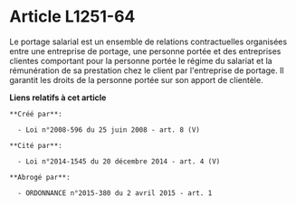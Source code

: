 # Article L1251-64

Le portage salarial est un ensemble de relations contractuelles organisées entre une entreprise de portage, une personne
portée et des entreprises clientes comportant pour la personne portée le régime du salariat et la rémunération de sa
prestation chez le client par l'entreprise de portage. Il garantit les droits de la personne portée sur son apport de
clientèle.

**Liens relatifs à cet article**

	**Créé par**:

	  - Loi n°2008-596 du 25 juin 2008 - art. 8 (V)

	**Cité par**:

	  - Loi n°2014-1545 du 20 décembre 2014 - art. 4 (V)

	**Abrogé par**:

	  - ORDONNANCE n°2015-380 du 2 avril 2015 - art. 1
